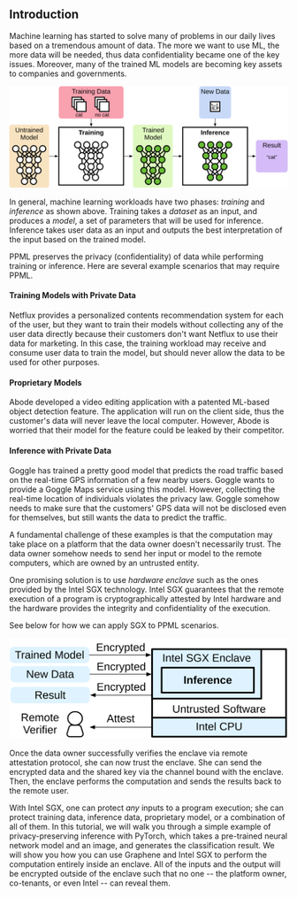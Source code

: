 ## Introduction

Machine learning has started to solve many of problems in our daily lives based on a tremendous amount of data. The more we want to use ML, the more data will be needed, thus data confidentiality became one of the key issues.
Moreover, many of the trained ML models are becoming key assets to companies and governments.

![Figure: Training and Inference](./img/intro-01.svg)

In general, machine learning workloads have two phases: *training* and *inference* as shown above.
Training takes a *dataset* as an input, and produces a *model*, a set of parameters that will be used for inference.
Inference takes user data as an input and outputs the best interpretation of the input based on the trained model.

PPML preserves the privacy (confidentiality) of data while performing training or inference.
Here are several example scenarios that may require PPML.

#### Training Models with Private Data
Netflux provides a personalized contents recommendation system for each of the user, but they want to train their models without collecting any of the user data directly because their customers don't want Netflux to use their data for marketing.
In this case, the training workload may receive and consume user data to train the model, but should never allow the data to be used for other purposes.

#### Proprietary Models
Abode developed a video editing application with a patented ML-based object detection feature. The application will run on the client side, thus the customer's data will never leave the local computer. However, Abode is worried that their model for the feature could be leaked by their competitor.

#### Inference with Private Data
Goggle has trained a pretty good model that predicts the road traffic based on the real-time GPS information of a few nearby users. Goggle wants to provide a Goggle Maps service using this model.
However, collecting the real-time location of individuals violates the privacy law.
Goggle somehow needs to make sure that the customers' GPS data will not be disclosed even for themselves, but still wants the data to predict the traffic.

A fundamental challenge of these examples is that the computation may take place on a platform that the data owner doesn't necessarily trust.
The data owner somehow needs to send her input or model to the remote computers, which are owned by an untrusted entity.

One promising solution is to use *hardware enclave* such as the ones provided by the Intel SGX technology.
Intel SGX guarantees that the remote execution of a program is cryptographically attested by Intel hardware
and the hardware provides the integrity and confidentiality of the execution.

See below for how we can apply SGX to PPML scenarios.

![Figure: PPML with SGX](./img/intro-02.svg)

Once the data owner successfully verifies the enclave via remote attestation protocol, she can now trust the enclave.
She can send the encrypted data and the shared key via the channel bound with the enclave.
Then, the enclave performs the computation and sends the results back to the remote user.

With Intel SGX, one can protect *any* inputs to a program execution; she can protect training data, inference data, proprietary model, or a combination of all of them.
In this tutorial, we will walk you through a simple example of privacy-preserving inference with PyTorch,
which takes a pre-trained neural network model and an image, and generates the classification result.
We will show you how you can use Graphene and Intel SGX to perform the computation entirely inside an enclave.
All of the inputs and the output will be encrypted outside of the enclave such that no one -- the platform owner, co-tenants, or even Intel -- can reveal them.
